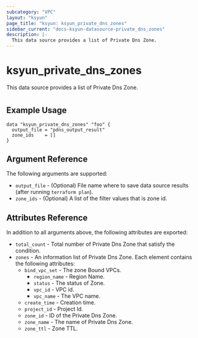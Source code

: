 ```yaml
---
subcategory: "VPC"
layout: "ksyun"
page_title: "ksyun: ksyun_private_dns_zones"
sidebar_current: "docs-ksyun-datasource-private_dns_zones"
description: |-
  This data source provides a list of Private Dns Zone.
---
```


# ksyun_private_dns_zones

This data source provides a list of Private Dns Zone.

#

## Example Usage

```hcl
data "ksyun_private_dns_zones" "foo" {
  output_file = "pdns_output_result"
  zone_ids    = []
}
```

## Argument Reference

The following arguments are supported:

* `output_file` - (Optional) File name where to save data source results (after running `terraform plan`).
* `zone_ids` - (Optional) A list of the filter values that is zone id.

## Attributes Reference

In addition to all arguments above, the following attributes are exported:

* `total_count` - Total number of Private Dns Zone that satisfy the condition.
* `zones` - An information list of Private Dns Zone. Each element contains the following attributes:
  * `bind_vpc_set` - The zone Bound VPCs.
    * `region_name` - Region Name.
    * `status` - The status of Zone.
    * `vpc_id` - VPC id.
    * `vpc_name` - The VPC name.
  * `create_time` - Creation time.
  * `project_id` - Project Id.
  * `zone_id` - ID of the Private Dns Zone.
  * `zone_name` - The name of Private Dns Zone.
  * `zone_ttl` - Zone TTL.


